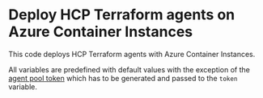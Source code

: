 # Deploy HCP Terraform agents on Azure Container Instances 

This code deploys HCP Terraform agents with Azure Container Instances.

All variables are predefined with default values with the exception of the [agent pool token](https://developer.hashicorp.com/terraform/tutorials/cloud/cloud-agents#create-an-agent-pool) which has to be generated and passed to the `token` variable.
